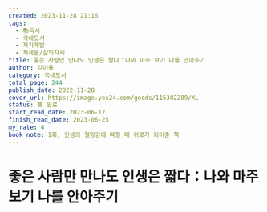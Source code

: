 ```yaml
---
created: 2023-11-28 21:16
tags:
  - 📚독서
  - 국내도서
  - 자기계발
  - 처세술/삶의자세
title: 좋은 사람만 만나도 인생은 짧다：나와 마주 보기 나를 안아주기
author: 김이율
category: 국내도서
total_page: 244
publish_date: 2022-11-28
cover_url: https://image.yes24.com/goods/115382289/XL
status: 🟩 완료
start_read_date: 2023-06-17
finish_read_date: 2023-06-25
my_rate: 4
book_note: 1회, 인생의 절망감에 빠질 때 위로가 되어준 책
---
```


# 좋은 사람만 만나도 인생은 짧다：나와 마주 보기 나를 안아주기

